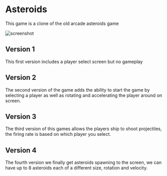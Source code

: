 # Asteroids

This game is a clone of the old arcade asteroids game

![screenshot](https://github.com/soumyadeep9474/Asteroid/assets/105192349/805dca56-466b-4f20-92a1-5d347c7eb2bb)

## Version 1

This first version includes a player select screen but no gameplay

## Version 2

The second version of the game adds the ability to start the game by selecting a player as well as rotating and accelerating the player around on screen.

## Version 3

The third version of this games allows the players ship to shoot projectiles, the firing rate is based on which player you select.

## Version 4

The fourth version we finally get asteroids spawning to the screen, we can have up to 8 asteroids each of a different size, rotation and velocity.
